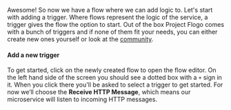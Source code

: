 Awesome! So now we have a flow where we can add logic to. Let's start with adding a trigger. Where flows represent the logic of the service, a trigger gives the flow the option to start. Out of the box Project Flogo comes with a bunch of triggers and if none of them fit your needs, you can either create new ones yourself or look at the [community](https://tibcosoftware.github.io/flogo/showcases/). 

#### Add a new trigger
To get started, click on the newly created flow to open the flow editor. On the left hand side of the screen you should see a dotted box with a `+` sign in it. When you click there you'll be asked to select a trigger to get started. For now we’ll choose the **Receive HTTP Message**, which means our microservice will listen to incoming HTTP messages.